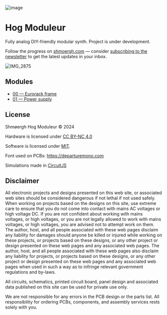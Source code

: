 ![image](https://github.com/user-attachments/assets/776c0790-6a1d-4400-9554-031cb7f48dc3)

# Hog Moduleur

Fully analog DIY-friendly modular synth. Project is under development.

Follow the progress on [shmoergh.com](https://www.shmoergh.com/hog-moduleur/) — consider [subscribing to the newsletter](https://www.shmoergh.com/hog-moduleur/#/portal/signup) to get the latest updates in your inbox.

![IMG_2875](https://github.com/user-attachments/assets/f11697e5-3eaf-430f-859a-4698d4d69d7a)

## Modules

- [00 — Eurorack frame](https://github.com/shmoergh/hog-moduleur/tree/main/00-eurorack-frame)
- [01 — Power supply](https://github.com/shmoergh/hog-moduleur/tree/main/01-psu)

## License

Shmøergh Hog Moduleur © 2024

Hardware is licensed under [CC BY-NC 4.0](https://creativecommons.org/licenses/by-nc/4.0/)

Software is licensed under [MIT](https://opensource.org/license/mit).

Font used on PCBs: https://departuremono.com

Simulations made in [CircuitJS](https://www.falstad.com/circuit/circuitjs.html)

## Disclaimer

All electronic projects and designs presented on this web site, or associated web sites should be considered dangerous if not lethal if not used safely. When working on projects based on the designs on this site, use extreme care to ensure that you do not come into contact with mains AC voltages or high voltage DC. If you are not confident about working with mains voltages, or high voltages, or you are not legally allowed to work with mains voltages, or high voltages, you are advised not to attempt work on them. The author, host, and all people associated with these web pages disclaim any liability for damages should anyone be killed or injured while working on these projects, or projects based on these designs, or any other project or design presented on these web pages and any associated web pages. The author, host, and all people associated with these web pages also disclaim any liability for projects, or projects based on these designs, or any other project or design presented on these web pages and any associated web pages when used in such a way as to infringe relevant government regulations and by-laws.

All circuits, schematics, printed circuit board, panel design and associated data published on this site can be used for private use only.

We are not responsible for any errors in the PCB design or the parts list. All responsibility for ordering PCBs, components, and assembly services rests solely with you.
